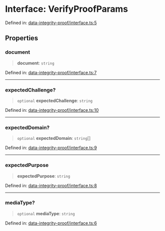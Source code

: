 # Interface: VerifyProofParams

Defined in: [data-integrity-proof/interface.ts:5](https://github.com/dcdpr/did-btcr2-js/blob/c82bc5c69016e1146a0c52c6e6b21621f5abd6d4/packages/cryptosuite/src/data-integrity-proof/interface.ts#L5)

## Properties

### document

> **document**: `string`

Defined in: [data-integrity-proof/interface.ts:7](https://github.com/dcdpr/did-btcr2-js/blob/c82bc5c69016e1146a0c52c6e6b21621f5abd6d4/packages/cryptosuite/src/data-integrity-proof/interface.ts#L7)

***

### expectedChallenge?

> `optional` **expectedChallenge**: `string`

Defined in: [data-integrity-proof/interface.ts:10](https://github.com/dcdpr/did-btcr2-js/blob/c82bc5c69016e1146a0c52c6e6b21621f5abd6d4/packages/cryptosuite/src/data-integrity-proof/interface.ts#L10)

***

### expectedDomain?

> `optional` **expectedDomain**: `string`[]

Defined in: [data-integrity-proof/interface.ts:9](https://github.com/dcdpr/did-btcr2-js/blob/c82bc5c69016e1146a0c52c6e6b21621f5abd6d4/packages/cryptosuite/src/data-integrity-proof/interface.ts#L9)

***

### expectedPurpose

> **expectedPurpose**: `string`

Defined in: [data-integrity-proof/interface.ts:8](https://github.com/dcdpr/did-btcr2-js/blob/c82bc5c69016e1146a0c52c6e6b21621f5abd6d4/packages/cryptosuite/src/data-integrity-proof/interface.ts#L8)

***

### mediaType?

> `optional` **mediaType**: `string`

Defined in: [data-integrity-proof/interface.ts:6](https://github.com/dcdpr/did-btcr2-js/blob/c82bc5c69016e1146a0c52c6e6b21621f5abd6d4/packages/cryptosuite/src/data-integrity-proof/interface.ts#L6)
